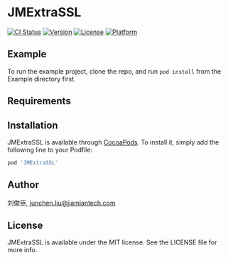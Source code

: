 # JMExtraSSL

[![CI Status](https://img.shields.io/travis/刘俊臣/JMExtraSSL.svg?style=flat)](https://travis-ci.org/刘俊臣/JMExtraSSL)
[![Version](https://img.shields.io/cocoapods/v/JMExtraSSL.svg?style=flat)](https://cocoapods.org/pods/JMExtraSSL)
[![License](https://img.shields.io/cocoapods/l/JMExtraSSL.svg?style=flat)](https://cocoapods.org/pods/JMExtraSSL)
[![Platform](https://img.shields.io/cocoapods/p/JMExtraSSL.svg?style=flat)](https://cocoapods.org/pods/JMExtraSSL)

## Example

To run the example project, clone the repo, and run `pod install` from the Example directory first.

## Requirements

## Installation

JMExtraSSL is available through [CocoaPods](https://cocoapods.org). To install
it, simply add the following line to your Podfile:

```ruby
pod 'JMExtraSSL'
```

## Author

刘俊臣, junchen.liu@jiamiantech.com

## License

JMExtraSSL is available under the MIT license. See the LICENSE file for more info.
